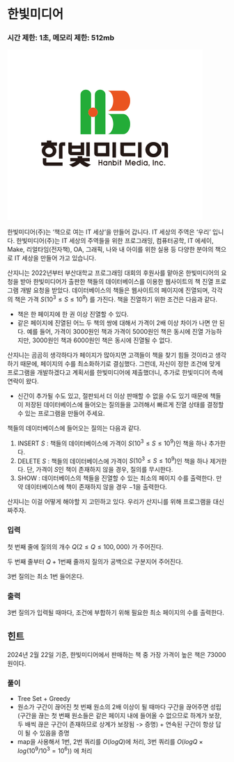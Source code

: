 # 한빛미디어

### 시간 제한: 1초, 메모리 제한: 512mb

![IMG_3622.png](image/IMG_3622.png)

한빛미디어(주)는 ‘책으로 여는 IT 세상’을 만들어 갑니다. IT 세상의 주역은 ‘우리’ 입니다. 한빛미디어(주)는 IT 세상의 주역들을 위한 프로그래밍, 컴퓨터공학, IT 에세이, Make, 리얼타임(전자책), OA, 그래픽, 나와 내 아이를 위한 실용 등 다양한 분야의 책으로 IT 세상을 만들어 가고 있습니다.

산지니는 2022년부터 부산대학교 프로그래밍 대회의 후원사를 맡아온 한빛미디어의 요청을 받아 한빛미디어가 출판한 책들의 데이터베이스를 이용한 웹사이트의 책 진열 프로그램 개발 요청을 받았다. 데이터베이스의 책들은 웹사이트의 페이지에 진열되며, 각각의 책은 가격 $S(10^3 \leq S \leq 10^9)$ 를 가진다. 책을 진열하기 위한 조건은 다음과 같다.

- 책은 한 페이지에 한 권 이상 진열할 수 있다.
- 같은 페이지에 진열된 어느 두 책의 쌍에 대해서 가격이 2배 이상 차이가 나면 안 된다. 예를 들어, 가격이 $3000$원인 책과 가격이 $5000$원인 책은 동시에 진열 가능하지만, $3000$원인 책과 $6000$원인 책은 동시에 진열될 수 없다.

산지니는 곰곰히 생각하다가 페이지가 많아지면 고객들이 책을 찾기 힘들 것이라고 생각하기 때문에, 페이지의 수를 최소화하기로 결심했다. 그런데, 자신이 정한 조건에 맞게 프로그램을 개발하겠다고 계획서를 한빛미디어에 제출했더니, 추가로 한빛미디어 측에 연락이 왔다.

- 신간이 추가될 수도 있고, 절판되서 더 이상 판매할 수 없을 수도 있기 때문에 책들이 저장된 데이터베이스에 들어오는 질의들을 고려해서 빠르게 진열 상태를 결정할 수 있는 프로그램을 만들어 주세요.

책들의 데이터베이스에 들어오는 질의는 다음과 같다.

1. INSERT $S$ : 책들의 데이터베이스에 가격이 $S(10^3 \leq S \leq 10^9)$인 책을 하나 추가한다. 
2. DELETE $S$ : 책들의 데이터베이스에 가격이 $S(10^3 \leq S \leq 10^9)$인 책을 하나 제거한다. 단, 가격이 $S$인 책이 존재하지 않을 경우, 질의를 무시한다.
3. SHOW : 데이터베이스의 책들을 진열할 수 있는 최소의 페이지 수를 출력한다. 만약 데이터베이스에 책이 존재하지 않을 경우 $-1$을 출력한다.

산지니는 이걸 어떻게 해야할 지 고민하고 있다. 우리가 산지니를 위해 프로그램을 대신 짜주자.

### 입력

첫 번째 줄에 질의의 개수 $Q(2 ≤ Q ≤ 100,000)$ 가 주어진다.

두 번째 줄부터 $Q + 1$번째 줄까지 질의가 공백으로 구분지어 주어진다.

3번 질의는 최소 $1$번 들어온다.

### 출력

3번 질의가 입력될 때마다, 조건에 부합하기 위해 필요한 최소 페이지의 수를 출력한다.

## 힌트

2024년 2월 22일 기준, 한빛미디어에서 판매하는 책 중 가장 가격이 높은 책은 73000원이다.

### 풀이

- Tree Set + Greedy
- 원소가 구간이 끊어진 첫 번째 원소의 2배 이상이 될 때마다 구간을 끊어주면 성립(구간을 끊는 첫 번째 원소들은 같은 페이지 내에 들어올 수 없으므로 하계가 보장, 두 배씩 끊은 구간이 존재하므로 상계가 보장됨 -> 증명) + 연속된 구간이 항상 답이 될 수 있음을 증명
- map을 사용해서 1번, 2번 쿼리를 $O(logQ)$에 처리, 3번 쿼리를 $O(logQ \times log(10^9/10^3 = 10^6))$ 에 처리 

